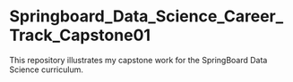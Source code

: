 # Springboard_Data_Science_Career_Track_Capstone01
This repository illustrates my capstone work for the SpringBoard Data Science curriculum.
